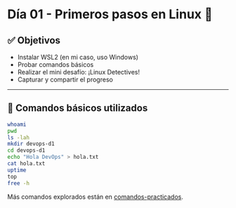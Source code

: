 # Día 01 - Primeros pasos en Linux 🐧

## ✅ Objetivos

- Instalar WSL2 (en mi caso, uso Windows)
- Probar comandos básicos
- Realizar el mini desafío: ¡Linux Detectives!
- Capturar y compartir el progreso

---

## 🔧 Comandos básicos utilizados

```bash
whoami
pwd
ls -lah
mkdir devops-d1
cd devops-d1
echo "Hola DevOps" > hola.txt
cat hola.txt
uptime
top
free -h
```

Más comandos explorados están en [comandos-practicados](comandos-practicados.md).
